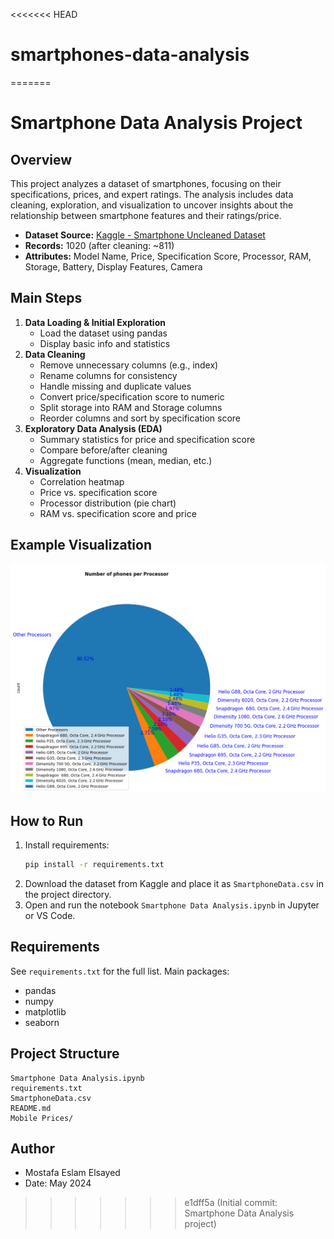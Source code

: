 <<<<<<< HEAD
# smartphones-data-analysis
=======
# Smartphone Data Analysis Project

## Overview
This project analyzes a dataset of smartphones, focusing on their specifications, prices, and expert ratings. The analysis includes data cleaning, exploration, and visualization to uncover insights about the relationship between smartphone features and their ratings/price.

- **Dataset Source:** [Kaggle - Smartphone Uncleaned Dataset](https://www.kaggle.com/datasets/mousamkumar123/smartphone-uncleaned-dataset/)
- **Records:** 1020 (after cleaning: ~811)
- **Attributes:** Model Name, Price, Specification Score, Processor, RAM, Storage, Battery, Display Features, Camera

## Main Steps
1. **Data Loading & Initial Exploration**
   - Load the dataset using pandas
   - Display basic info and statistics
2. **Data Cleaning**
   - Remove unnecessary columns (e.g., index)
   - Rename columns for consistency
   - Handle missing and duplicate values
   - Convert price/specification score to numeric
   - Split storage into RAM and Storage columns
   - Reorder columns and sort by specification score
3. **Exploratory Data Analysis (EDA)**
   - Summary statistics for price and specification score
   - Compare before/after cleaning
   - Aggregate functions (mean, median, etc.)
4. **Visualization**
   - Correlation heatmap
   - Price vs. specification score
   - Processor distribution (pie chart)
   - RAM vs. specification score and price

## Example Visualization

![Number of phones per Processor](./Images/processor_pie_chart.png)

## How to Run
1. Install requirements:
   ```bash
   pip install -r requirements.txt
   ```
2. Download the dataset from Kaggle and place it as `SmartphoneData.csv` in the project directory.
3. Open and run the notebook `Smartphone Data Analysis.ipynb` in Jupyter or VS Code.

## Requirements
See `requirements.txt` for the full list. Main packages:
- pandas
- numpy
- matplotlib
- seaborn

## Project Structure
```
Smartphone Data Analysis.ipynb
requirements.txt
SmartphoneData.csv
README.md
Mobile Prices/
```

## Author
- Mostafa Eslam Elsayed
- Date: May 2024
>>>>>>> e1dff5a (Initial commit: Smartphone Data Analysis project)
